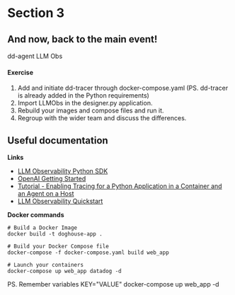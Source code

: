 # Section 3

## And now, back to the main event! 

dd-agent LLM Obs

#### Exercise
1. Add and initiate dd-tracer through docker-compose.yaml (PS. dd-tracer is already added in the Python requirements)
2. Import LLMObs in the designer.py application.
3. Rebuild your images and compose files and run it. 
4. Regroup with the wider team and discuss the differences.

## Useful documentation

**Links**
- [LLM Observability Python SDK](https://docs.datadoghq.com/llm_observability/setup/sdk/)
- [OpenAI Getting Started](https://platform.openai.com/docs/guides/chat-completions/getting-started)
- [Tutorial - Enabling Tracing for a Python Application in a Container and an Agent on a Host](https://docs.datadoghq.com/tracing/guide/tutorial-enable-python-container-agent-host/)
- [LLM Observability Quickstart](https://docs.datadoghq.com/llm_observability/quickstart/?site=us)

**Docker commands** 
```
# Build a Docker Image
docker build -t doghouse-app .

# Build your Docker Compose file
docker-compose -f docker-compose.yaml build web_app

# Launch your containers
docker-compose up web_app datadog -d
```

PS. Remember variables KEY="VALUE" docker-compose up web_app -d 
